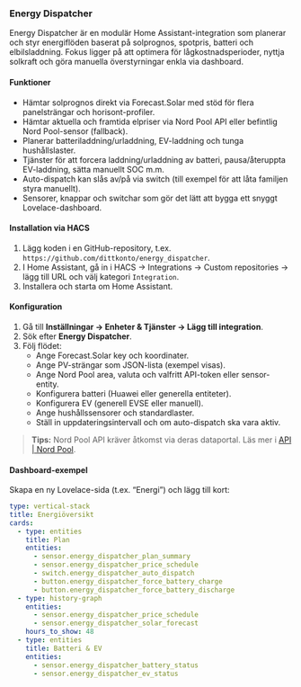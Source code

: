 ### Energy Dispatcher

Energy Dispatcher är en modulär Home Assistant-integration som planerar och styr energiflöden baserat på solprognos, spotpris, batteri och elbilsladdning. Fokus ligger på att optimera för lågkostnadsperioder, nyttja solkraft och göra manuella överstyrningar enkla via dashboard.

#### Funktioner
- Hämtar solprognos direkt via Forecast.Solar med stöd för flera panelsträngar och horisont-profiler.
- Hämtar aktuella och framtida elpriser via Nord Pool API eller befintlig Nord Pool-sensor (fallback).
- Planerar batteriladdning/urladdning, EV-laddning och tunga hushållslaster.
- Tjänster för att forcera laddning/urladdning av batteri, pausa/återuppta EV-laddning, sätta manuellt SOC m.m.
- Auto-dispatch kan slås av/på via switch (till exempel för att låta familjen styra manuellt).
- Sensorer, knappar och switchar som gör det lätt att bygga ett snyggt Lovelace-dashboard.

#### Installation via HACS
1. Lägg koden i en GitHub-repository, t.ex. `https://github.com/dittkonto/energy_dispatcher`.
2. I Home Assistant, gå in i HACS → Integrations → Custom repositories → lägg till URL och välj kategori `Integration`.
3. Installera och starta om Home Assistant.

#### Konfiguration
1. Gå till **Inställningar → Enheter & Tjänster → Lägg till integration**.
2. Sök efter **Energy Dispatcher**.
3. Följ flödet:
   - Ange Forecast.Solar key och koordinater.
   - Ange PV-strängar som JSON-lista (exempel visas).
   - Ange Nord Pool area, valuta och valfritt API-token eller sensor-entity.
   - Konfigurera batteri (Huawei eller generella entiteter).
   - Konfigurera EV (generell EVSE eller manuell).
   - Ange hushållssensorer och standardlaster.
   - Ställ in uppdateringsintervall och om auto-dispatch ska vara aktiv.

> **Tips:** Nord Pool API kräver åtkomst via deras dataportal. Läs mer i [API | Nord Pool](https://www.nordpoolgroup.com/en/trading/api/).

#### Dashboard-exempel
Skapa en ny Lovelace-sida (t.ex. “Energi”) och lägg till kort:

```yaml
type: vertical-stack
title: Energiöversikt
cards:
  - type: entities
    title: Plan
    entities:
      - sensor.energy_dispatcher_plan_summary
      - sensor.energy_dispatcher_price_schedule
      - switch.energy_dispatcher_auto_dispatch
      - button.energy_dispatcher_force_battery_charge
      - button.energy_dispatcher_force_battery_discharge
  - type: history-graph
    entities:
      - sensor.energy_dispatcher_price_schedule
      - sensor.energy_dispatcher_solar_forecast
    hours_to_show: 48
  - type: entities
    title: Batteri & EV
    entities:
      - sensor.energy_dispatcher_battery_status
      - sensor.energy_dispatcher_ev_status
